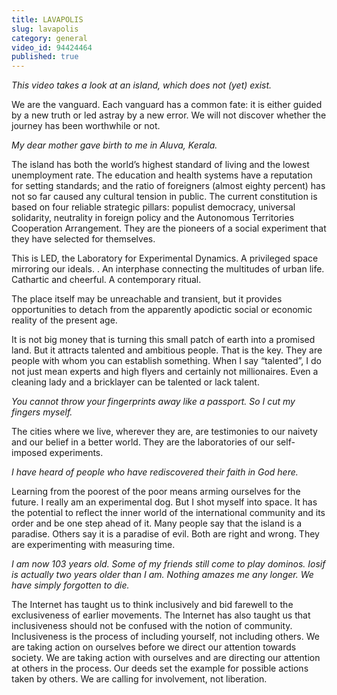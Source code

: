 ```yaml
---
title: LAVAPOLIS
slug: lavapolis
category: general
video_id: 94424464
published: true
---
```

_This video takes a look at an island, which does not (yet) exist._

We are the vanguard. Each vanguard has a common fate: it is either guided by a new truth or led astray by a new error. We will not discover whether the journey has been worthwhile or not. 

_My dear mother gave birth to me in Aluva, Kerala._

The island has both the world’s highest standard of living and the lowest unemployment rate. The education and health systems have a reputation for setting standards; and the ratio of foreigners (almost eighty percent) has not so far caused any cultural tension in public. The current constitution is based on four reliable strategic pillars: populist democracy, universal solidarity, neutrality in foreign policy and the Autonomous Territories Cooperation Arrangement.
They are the pioneers of a social experiment that they have selected for themselves.

This is LED, the Laboratory for Experimental Dynamics. A privileged space mirroring our ideals. . An interphase connecting the multitudes of urban life. Cathartic and cheerful. A contemporary ritual.

The place itself may be unreachable and transient, but it provides opportunities to detach from the apparently apodictic social or economic reality of the present age. 

It is not big money that is turning this small patch of earth into a promised land. But it attracts talented and ambitious people. That is the key. They are people with whom you can establish something. When I say “talented”, I do not just mean experts and high flyers and certainly not millionaires. Even a cleaning lady and a bricklayer can be talented or lack talent. 

_You cannot throw your fingerprints away like a passport. So I cut my fingers myself._

The cities where we live, wherever they are, are testimonies to our naivety and our belief in a better world. They are the laboratories of our self-imposed experiments. 

_I have heard of people who have rediscovered their faith in God here._

Learning from the poorest of the poor means arming ourselves for the future. I really am an experimental dog. But I shot myself into space. It has the potential to reflect the inner world of the international community and its order and be one step ahead of it. Many people say that the island is a paradise. Others say it is a paradise of evil. Both are right and wrong. They are experimenting with measuring time. 

_I am now 103 years old. Some of my friends still come to play dominos. Iosif is actually two years older than I am. Nothing amazes me any longer. We have simply forgotten to die._

The Internet has taught us to think inclusively and bid farewell to the exclusiveness of earlier movements. The Internet has also taught us that inclusiveness should not be confused with the notion of community. Inclusiveness is the process of including yourself, not including others. We are taking action on ourselves before we direct our attention towards society. We are taking action with ourselves and are directing our attention at others in the process. Our deeds set the example for possible actions taken by others. We are calling for involvement, not liberation. 

